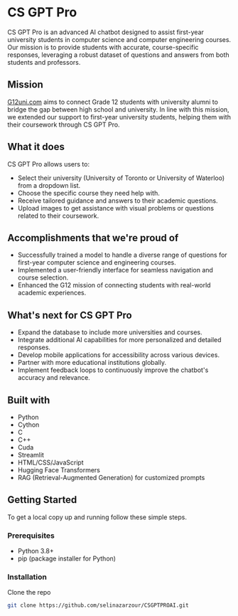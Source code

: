 # CS GPT Pro

CS GPT Pro is an advanced AI chatbot designed to assist first-year university students in computer science and computer engineering courses. Our mission is to provide students with accurate, course-specific responses, leveraging a robust dataset of questions and answers from both students and professors.

## Mission
[G12uni.com](https://g12uni.com) aims to connect Grade 12 students with university alumni to bridge the gap between high school and university. In line with this mission, we extended our support to first-year university students, helping them with their coursework through CS GPT Pro.

## What it does
CS GPT Pro allows users to:
- Select their university (University of Toronto or University of Waterloo) from a dropdown list.
- Choose the specific course they need help with.
- Receive tailored guidance and answers to their academic questions.
- Upload images to get assistance with visual problems or questions related to their coursework.

## Accomplishments that we're proud of
- Successfully trained a model to handle a diverse range of questions for first-year computer science and engineering courses.
- Implemented a user-friendly interface for seamless navigation and course selection.
- Enhanced the G12 mission of connecting students with real-world academic experiences.

## What's next for CS GPT Pro
- Expand the database to include more universities and courses.
- Integrate additional AI capabilities for more personalized and detailed responses.
- Develop mobile applications for accessibility across various devices.
- Partner with more educational institutions globally.
- Implement feedback loops to continuously improve the chatbot's accuracy and relevance.

## Built with
- Python
- Cython
- C
- C++
- Cuda
- Streamlit
- HTML/CSS/JavaScript
- Hugging Face Transformers
- RAG (Retrieval-Augmented Generation) for customized prompts

## Getting Started
To get a local copy up and running follow these simple steps.

### Prerequisites
- Python 3.8+
- pip (package installer for Python)

### Installation
Clone the repo
   ```sh
   git clone https://github.com/selinazarzour/CSGPTPROAI.git
